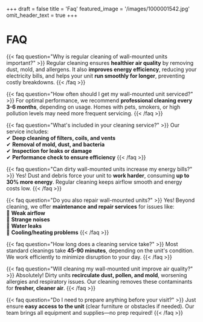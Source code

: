 +++
draft = false
title = 'Faq'
featured_image = '/images/1000001542.jpg'
omit_header_text = true
+++

# FAQ 
{{< faq question="Why is regular cleaning of wall-mounted units important?" >}}
Regular cleaning ensures **healthier air quality** by removing dust, mold, and allergens. It also **improves energy efficiency**, reducing your electricity bills, and helps your unit **run smoothly for longer**, preventing costly breakdowns.
{{< /faq >}}

{{< faq question="How often should I get my wall-mounted unit serviced?" >}}
For optimal performance, we recommend **professional cleaning every 3-6 months**, depending on usage. Homes with pets, smokers, or high pollution levels may need more frequent servicing.
{{< /faq >}}

{{< faq question="What's included in your cleaning service?" >}}
Our service includes:  
✔ **Deep cleaning of filters, coils, and vents**  
✔ **Removal of mold, dust, and bacteria**  
✔ **Inspection for leaks or damage**  
✔ **Performance check to ensure efficiency**
{{< /faq >}}

{{< faq question="Can dirty wall-mounted units increase my energy bills?" >}}
Yes! Dust and debris force your unit to **work harder**, consuming **up to 30% more energy**. Regular cleaning keeps airflow smooth and energy costs low.
{{< /faq >}}

{{< faq question="Do you also repair wall-mounted units?" >}}
Yes! Beyond cleaning, we offer **maintenance and repair services** for issues like:  
🔧 **Weak airflow**  
🔧 **Strange noises**  
🔧 **Water leaks**  
🔧 **Cooling/heating problems**
{{< /faq >}}

{{< faq question="How long does a cleaning service take?" >}}
Most standard cleanings take **45-90 minutes**, depending on the unit's condition. We work efficiently to minimize disruption to your day.
{{< /faq >}}

{{< faq question="Will cleaning my wall-mounted unit improve air quality?" >}}
Absolutely! Dirty units **recirculate dust, pollen, and mold**, worsening allergies and respiratory issues. Our cleaning removes these contaminants for **fresher, cleaner air**.
{{< /faq >}}

{{< faq question="Do I need to prepare anything before your visit?" >}}
Just ensure **easy access to the unit** (clear furniture or obstacles if needed). Our team brings all equipment and supplies—no prep required!
{{< /faq >}}